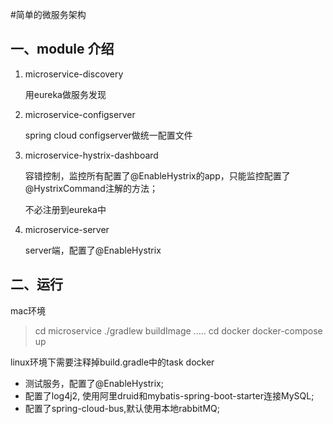 #简单的微服务架构

## 一、module 介绍

1. microservice-discovery

   用eureka做服务发现

2. microservice-configserver

   spring cloud configserver做统一配置文件

3. microservice-hystrix-dashboard

   容错控制，监控所有配置了@EnableHystrix的app，只能监控配置了@HystrixCommand注解的方法；

   不必注册到eureka中

4. microservice-server

   server端，配置了@EnableHystrix
   
## 二、运行
mac环境
> cd microservice
./gradlew buildImage
.....
cd docker
docker-compose up

linux环境下需要注释掉build.gradle中的task docker
   * 测试服务，配置了@EnableHystrix;
   * 配置了log4j2, 使用阿里druid和mybatis-spring-boot-starter连接MySQL;
   * 配置了spring-cloud-bus,默认使用本地rabbitMQ;
   
